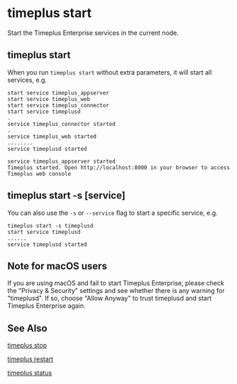 # timeplus start

Start the Timeplus Enterprise services in the current node.

## timeplus start

When you run `timeplus start` without extra parameters, it will start all services, e.g.

```
start service timeplus_appserver
start service timeplus_web
start service timeplus_connector
start service timeplusd
.
service timeplus_connector started
.
service timeplus_web started
........
service timeplusd started

service timeplus_appserver started
Timeplus started. Open http://localhost:8000 in your browser to access Timeplus web console
```

## timeplus start -s [service]

You can also use the `-s` or `--service` flag to start a specific service, e.g.

```
timeplus start -s timeplusd
start service timeplusd
......
service timeplusd started
```

## Note for macOS users

If you are using macOS and fail to start Timeplus Enterprise, please check the "Privacy & Security" settings and see whether there is any warning for "timeplusd". If so, choose "Allow Anyway" to trust timeplusd and start Timeplus Enterprise again.

## See Also

[timeplus stop](/cli-stop)

[timeplus restart](/cli-restart)

[timeplus status](/cli-status)
